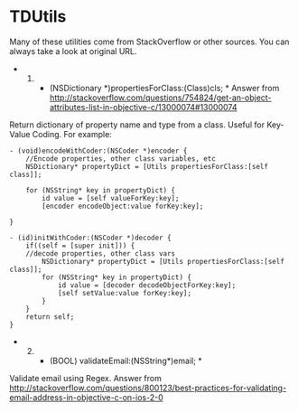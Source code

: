 TDUtils
=======

Many of these utilities come from StackOverflow or other sources. You can always take a look at original URL.


* 1) + (NSDictionary *)propertiesForClass:(Class)cls; *
 Answer from http://stackoverflow.com/questions/754824/get-an-object-attributes-list-in-objective-c/13000074#13000074
 
 Return dictionary of property name and type from a class.
 Useful for Key-Value Coding. For example:
 
    - (void)encodeWithCoder:(NSCoder *)encoder {
        //Encode properties, other class variables, etc
        NSDictionary* propertyDict = [Utils propertiesForClass:[self class]];
 
        for (NSString* key in propertyDict) {
            id value = [self valueForKey:key];
            [encoder encodeObject:value forKey:key];
        
    }
 
    - (id)initWithCoder:(NSCoder *)decoder {
        if((self = [super init])) {
        //decode properties, other class vars
            NSDictionary* propertyDict = [Utils propertiesForClass:[self class]];
            for (NSString* key in propertyDict) {
                id value = [decoder decodeObjectForKey:key];
                [self setValue:value forKey:key];
            }
        }
        return self;
    }


* 2) + (BOOL) validateEmail:(NSString*)email; *

Validate email using Regex. Answer from http://stackoverflow.com/questions/800123/best-practices-for-validating-email-address-in-objective-c-on-ios-2-0